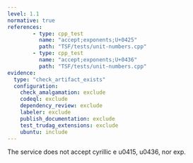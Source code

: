 ```yaml
---
level: 1.1
normative: true
references:
        - type: cpp_test
          name: "accept;exponents;U+0425"
          path: "TSF/tests/unit-numbers.cpp"
        - type: cpp_test
          name: "accept;exponents;U+0436"
          path: "TSF/tests/unit-numbers.cpp"
evidence:
  type: "check_artifact_exists"
  configuration:
    check_amalgamation: exclude
    codeql: exclude
    dependency_review: exclude
    labeler: exclude
    publish_documentation: exclude
    test_trudag_extensions: exclude
    ubuntu: include
---
```


The service does not accept cyrillic e u0415, u0436, nor exp.
